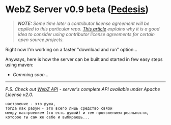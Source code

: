 # WebZ Server v0.9 beta ([Pedesis](https://www.pinterest.com/teremterem/pedesis-from-ancient-greek-a-leaping/))

> ***NOTE:*** *Some time later a contributor license agreement will be applied to this particular repo. [This article](https://julien.ponge.org/blog/in-defense-of-contributor-license-agreements/) explains why it is a good idea to consider using contributor license agreements for certain open source projects.*

Right now I'm working on a faster "download and run" option...

Anyways, here is how the server can be built and started in few easy steps using maven:
* *Comming soon...*

----
*P.S. Check out [WebZ API](https://github.com/terems-org/webz-api#webz-api-v09-beta-pedesis) - server's complete API available under Apache License v2.0.*

```
настроение - это душа,  
тогда как разум - это всего лишь средство связи  
между настроением (то есть душой) и тем проявлением реальности,  
которое ты сам же себе и выбираешь...
```
